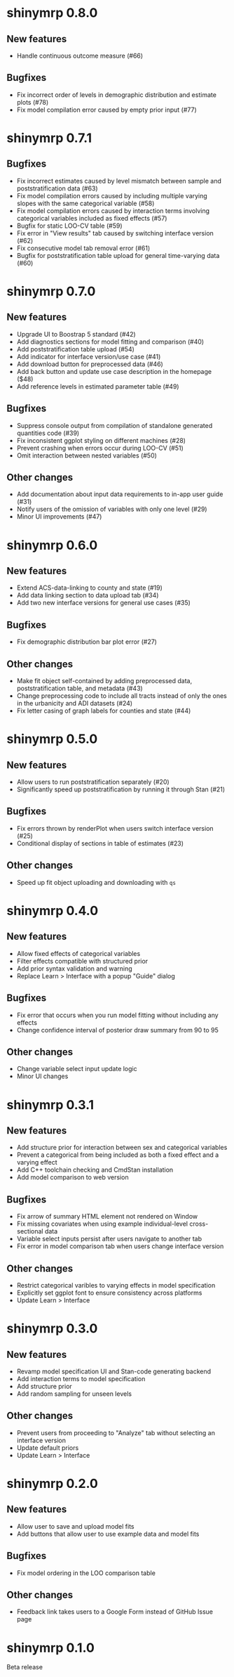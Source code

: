 # shinymrp 0.8.0

## New features
- Handle continuous outcome measure (#66)

## Bugfixes
- Fix incorrect order of levels in demographic distribution and estimate plots (#78)
- Fix model compilation error caused by empty prior input (#77)

# shinymrp 0.7.1

## Bugfixes
- Fix incorrect estimates caused by level mismatch between sample and poststratification data (#63)
- Fix model compilation errors caused by including multiple varying slopes with the same categorical variable (#58)
- Fix model compilation errors caused by interaction terms involving categorical variables included as fixed effects (#57)
- Bugfix for static LOO-CV table (#59)
- Fix error in "View results" tab caused by switching interface version (#62)
- Fix consecutive model tab removal error (#61)
- Bugfix for poststratification table upload for general time-varying data (#60)


# shinymrp 0.7.0

## New features
- Upgrade UI to Boostrap 5 standard (#42)
- Add diagnostics sections for model fitting and comparison (#40)
- Add poststratification table upload (#54)
- Add indicator for interface version/use case (#41)
- Add download button for preprocessed data (#46)
- Add back button and update use case description in the homepage ($48)
- Add reference levels in estimated parameter table (#49)

## Bugfixes
- Suppress console output from compilation of standalone generated quantities code (#39)
- Fix inconsistent ggplot styling on different machines (#28)
- Prevent crashing when errors occur during LOO-CV (#51)
- Omit interaction between nested variables (#50)

## Other changes
- Add documentation about input data requirements to in-app user guide (#31)
- Notify users of the omission of variables with only one level (#29)
- Minor UI improvements (#47)


# shinymrp 0.6.0

## New features
- Extend ACS-data-linking to county and state (#19)
- Add data linking section to data upload tab (#34)
- Add two new interface versions for general use cases (#35)

## Bugfixes
- Fix demographic distribution bar plot error (#27)

## Other changes
- Make fit object self-contained by adding preprocessed data, poststratification table, and metadata (#43)
- Change preprocessing code to include all tracts instead of only the ones in the urbanicity and ADI datasets (#24)
- Fix letter casing of graph labels for counties and state (#44)


# shinymrp 0.5.0

## New features
- Allow users to run poststratification separately (#20)
- Significantly speed up poststratification by running it through Stan (#21)

## Bugfixes
- Fix errors thrown by renderPlot when users switch interface version (#25)
- Conditional display of sections in table of estimates (#23)

## Other changes
- Speed up fit object uploading and downloading with `qs`


# shinymrp 0.4.0

## New features
- Allow fixed effects of categorical variables
- Filter effects compatible with structured prior
- Add prior syntax validation and warning
- Replace Learn > Interface with a popup "Guide" dialog

## Bugfixes
- Fix error that occurs when you run model fitting without including any effects
- Change confidence interval of posterior draw summary from 90 to 95

## Other changes
- Change variable select input update logic
- Minor UI changes

# shinymrp 0.3.1

## New features
- Add structure prior for interaction between sex and categorical variables
- Prevent a categorical from being included as both a fixed effect and a varying effect
- Add C++ toolchain checking and CmdStan installation
- Add model comparison to web version

## Bugfixes
- Fix arrow of summary HTML element not rendered on Window
- Fix missing covariates when using example individual-level cross-sectional data
- Variable select inputs persist after users navigate to another tab
- Fix error in model comparison tab when users change interface version

## Other changes
- Restrict categorical varibles to varying effects in model specification
- Explicitly set ggplot font to ensure consistency across platforms
- Update Learn > Interface

# shinymrp 0.3.0

## New features
- Revamp model specification UI and Stan-code generating backend
- Add interaction terms to model specification
- Add structure prior
- Add random sampling for unseen levels

## Other changes
- Prevent users from proceeding to "Analyze" tab without selecting an interface version
- Update default priors
- Update Learn > Interface

# shinymrp 0.2.0

## New features
- Allow user to save and upload model fits
- Add buttons that allow user to use example data and model fits

## Bugfixes
- Fix model ordering in the LOO comparison table

## Other changes
- Feedback link takes users to a Google Form instead of GitHub Issue page


# shinymrp 0.1.0
Beta release